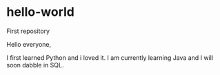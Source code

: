 # hello-world
First repository


Hello everyone, 

I first learned Python and i loved it. I am currently learning Java and I will soon dabble in SQL.
